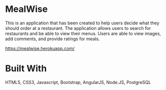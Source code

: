 # MealWise
This is an application that has been created to help users decide what they should order at a restaurant. The application allows users to search for restaurants and be able to view their menus. Users are able to view images, add comments, and provide ratings for meals.

https://mealwise.herokuapp.com/

# Built With
HTML5, CSS3, Javascript, Bootstrap, AngularJS, Node.JS, PostgreSQL
